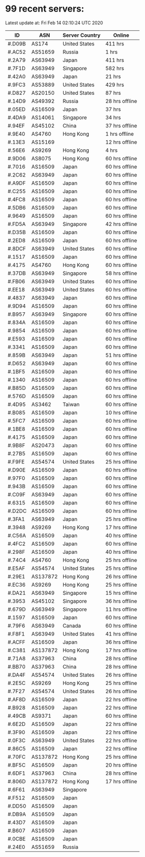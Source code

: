 # 99 recent servers:

Latest update at: Fri Feb 14 02:10:24 UTC 2020

| ID | ASN | Server Country | Online |
| -- | --- | -------------- | ------ |
| #.D09B | AS174 | United States | 411 hrs |
| #.AC52 | AS51659 | Russia | 1 hrs |
| #.2A79 | AS63949 | Japan | 411 hrs |
| #.7F1D | AS63949 | Singapore | 582 hrs |
| #.42A0 | AS63949 | Japan | 21 hrs |
| #.9FC3 | AS53889 | United States | 429 hrs |
| #.D827 | AS20150 | United States | 87 hrs |
| #.14D9 | AS49392 | Russia | 28 hrs offline |
| #.05ED | AS16509 | Japan | 37 hrs |
| #.4DA9 | AS14061 | Singapore | 34 hrs |
| #.94EF | AS45102 | China | 37 hrs offline |
| #.9E40 | AS4760 | Hong Kong | 1 hrs offline |
| #.13E3 | AS15169 |  | 12 hrs offline |
| #.56E6 | AS9269 | Hong Kong | 4 hrs |
| #.9D06 | AS8075 | Hong Kong | 60 hrs offline |
| #.7016 | AS16509 | Japan | 60 hrs offline |
| #.2C62 | AS63949 | Japan | 60 hrs offline |
| #.A9DF | AS16509 | Japan | 60 hrs offline |
| #.C255 | AS16509 | Japan | 60 hrs offline |
| #.4FC8 | AS16509 | Japan | 60 hrs offline |
| #.5DB6 | AS16509 | Japan | 60 hrs offline |
| #.9649 | AS16509 | Japan | 60 hrs offline |
| #.FD5A | AS63949 | Singapore | 42 hrs offline |
| #.D35B | AS16509 | Japan | 60 hrs offline |
| #.2ED8 | AS16509 | Japan | 60 hrs offline |
| #.8DCF | AS63949 | United States | 60 hrs offline |
| #.1517 | AS16509 | Japan | 60 hrs offline |
| #.4175 | AS4760 | Hong Kong | 60 hrs offline |
| #.37DB | AS63949 | Singapore | 58 hrs offline |
| #.FB06 | AS63949 | United States | 60 hrs offline |
| #.EE18 | AS63949 | United States | 60 hrs offline |
| #.4837 | AS63949 | Japan | 60 hrs offline |
| #.9D94 | AS16509 | Japan | 60 hrs offline |
| #.B957 | AS63949 | Singapore | 60 hrs offline |
| #.834A | AS16509 | Japan | 60 hrs offline |
| #.9854 | AS16509 | Japan | 60 hrs offline |
| #.E593 | AS16509 | Japan | 60 hrs offline |
| #.3341 | AS16509 | Japan | 60 hrs offline |
| #.859B | AS63949 | Japan | 51 hrs offline |
| #.D652 | AS63949 | Japan | 60 hrs offline |
| #.1BF5 | AS16509 | Japan | 60 hrs offline |
| #.1340 | AS16509 | Japan | 60 hrs offline |
| #.B85D | AS16509 | Japan | 60 hrs offline |
| #.576D | AS16509 | Japan | 60 hrs offline |
| #.4D95 | AS3462 | Taiwan | 60 hrs offline |
| #.B085 | AS16509 | Japan | 10 hrs offline |
| #.5FC7 | AS16509 | Japan | 60 hrs offline |
| #.1BE8 | AS16509 | Japan | 60 hrs offline |
| #.4175 | AS16509 | Japan | 60 hrs offline |
| #.9B8F | AS20473 | Japan | 60 hrs offline |
| #.27B5 | AS16509 | Japan | 60 hrs offline |
| #.F9FE | AS54574 | United States | 25 hrs offline |
| #.D90E | AS16509 | Japan | 60 hrs offline |
| #.97F0 | AS16509 | Japan | 60 hrs offline |
| #.943B | AS16509 | Japan | 60 hrs offline |
| #.C09F | AS63949 | Japan | 60 hrs offline |
| #.6315 | AS16509 | Japan | 60 hrs offline |
| #.D2DC | AS16509 | Japan | 60 hrs offline |
| #.3FA1 | AS63949 | Japan | 25 hrs offline |
| #.3948 | AS9269 | Hong Kong | 17 hrs offline |
| #.C56A | AS16509 | Japan | 40 hrs offline |
| #.4FC2 | AS16509 | Japan | 60 hrs offline |
| #.298F | AS16509 | Japan | 40 hrs offline |
| #.74C4 | AS4760 | Hong Kong | 25 hrs offline |
| #.E5AF | AS54574 | United States | 25 hrs offline |
| #.29E1 | AS137872 | Hong Kong | 26 hrs offline |
| #.EC36 | AS9269 | Hong Kong | 25 hrs offline |
| #.DA21 | AS63949 | Singapore | 15 hrs offline |
| #.3953 | AS45102 | Singapore | 36 hrs offline |
| #.679D | AS63949 | Singapore | 11 hrs offline |
| #.1597 | AS16509 | Japan | 60 hrs offline |
| #.79F6 | AS63949 | Canada | 60 hrs offline |
| #.F8F1 | AS63949 | United States | 41 hrs offline |
| #.ACFF | AS16509 | Japan | 36 hrs offline |
| #.C381 | AS137872 | Hong Kong | 17 hrs offline |
| #.71A8 | AS37963 | China | 28 hrs offline |
| #.BB70 | AS37963 | China | 28 hrs offline |
| #.DA4F | AS54574 | United States | 26 hrs offline |
| #.2E5C | AS9269 | Hong Kong | 25 hrs offline |
| #.7F27 | AS54574 | United States | 26 hrs offline |
| #.AF8D | AS16509 | Japan | 22 hrs offline |
| #.B928 | AS16509 | Japan | 22 hrs offline |
| #.49CB | AS9371 | Japan | 60 hrs offline |
| #.6E2D | AS16509 | Japan | 22 hrs offline |
| #.3F90 | AS16509 | Japan | 22 hrs offline |
| #.0F3C | AS63949 | United States | 22 hrs offline |
| #.86C5 | AS16509 | Japan | 22 hrs offline |
| #.70FC | AS137872 | Hong Kong | 25 hrs offline |
| #.BF5C | AS16509 | Japan | 20 hrs offline |
| #.6DF1 | AS37963 | China | 28 hrs offline |
| #.806D | AS137872 | Hong Kong | 17 hrs offline |
| #.6F61 | AS63949 | Singapore | |
| #.F512 | AS16509 | Japan | |
| #.DD50 | AS16509 | Japan | |
| #.DB9A | AS16509 | Japan | |
| #.43D7 | AS16509 | Japan | |
| #.B607 | AS16509 | Japan | |
| #.0CBE | AS16509 | Japan | |
| #.24E0 | AS51659 | Russia | |

